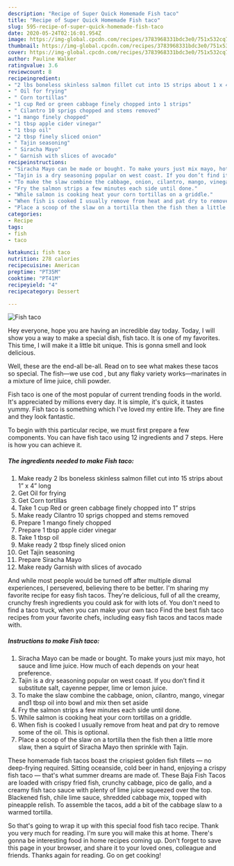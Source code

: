 ```yaml
---
description: "Recipe of Super Quick Homemade Fish taco"
title: "Recipe of Super Quick Homemade Fish taco"
slug: 595-recipe-of-super-quick-homemade-fish-taco
date: 2020-05-24T02:16:01.954Z
image: https://img-global.cpcdn.com/recipes/3783968331bdc3e0/751x532cq70/fish-taco-recipe-main-photo.jpg
thumbnail: https://img-global.cpcdn.com/recipes/3783968331bdc3e0/751x532cq70/fish-taco-recipe-main-photo.jpg
cover: https://img-global.cpcdn.com/recipes/3783968331bdc3e0/751x532cq70/fish-taco-recipe-main-photo.jpg
author: Pauline Walker
ratingvalue: 3.6
reviewcount: 8
recipeingredient:
- "2 lbs boneless skinless salmon fillet cut into 15 strips about 1 x 4 long"
- " Oil for frying"
- " Corn tortillas"
- "1 cup Red or green cabbage finely chopped into 1 strips"
- " Cilantro 10 sprigs chopped and stems removed"
- "1 mango finely chopped"
- "1 tbsp apple cider vinegar"
- "1 tbsp oil"
- "2 tbsp finely sliced onion"
- " Tajin seasoning"
- " Siracha Mayo"
- " Garnish with slices of avocado"
recipeinstructions:
- "Siracha Mayo can be made or bought. To make yours just mix mayo, hot sauce and lime juice. How much of each depends on your heat preference."
- "Tajin is a dry seasoning popular on west coast. If you don’t find it substitute salt, cayenne pepper, lime or lemon juice."
- "To make the slaw combine the cabbage, onion, cilantro, mango, vinegar and1 tbsp oil into bowl and mix then set aside"
- "Fry the salmon strips a few minutes each side until done."
- "While salmon is cooking heat your corn tortillas on a griddle."
- "When fish is cooked I usually remove from heat and pat dry to remove some of the oil. This is optional."
- "Place a scoop of the slaw on a tortilla then the fish then a little more slaw, then a squirt of Siracha Mayo then sprinkle with Tajin."
categories:
- Recipe
tags:
- fish
- taco

katakunci: fish taco 
nutrition: 278 calories
recipecuisine: American
preptime: "PT35M"
cooktime: "PT41M"
recipeyield: "4"
recipecategory: Dessert

---
```



![Fish taco](https://img-global.cpcdn.com/recipes/3783968331bdc3e0/751x532cq70/fish-taco-recipe-main-photo.jpg)

Hey everyone, hope you are having an incredible day today. Today, I will show you a way to make a special dish, fish taco. It is one of my favorites. This time, I will make it a little bit unique. This is gonna smell and look delicious.

Well, these are the end-all be-all. Read on to see what makes these tacos so special. The fish—we use cod , but any flaky variety works—marinates in a mixture of lime juice, chili powder.

Fish taco is one of the most popular of current trending foods in the world. It's appreciated by millions every day. It is simple, it's quick, it tastes yummy. Fish taco is something which I've loved my entire life. They are fine and they look fantastic.


To begin with this particular recipe, we must first prepare a few components. You can have fish taco using 12 ingredients and 7 steps. Here is how you can achieve it.

<!--inarticleads1-->

##### The ingredients needed to make Fish taco:

1. Make ready 2 lbs boneless skinless salmon fillet cut into 15 strips about 1” x 4” long
1. Get  Oil for frying
1. Get  Corn tortillas
1. Take 1 cup Red or green cabbage finely chopped into 1” strips
1. Make ready  Cilantro 10 sprigs chopped and stems removed
1. Prepare 1 mango finely chopped
1. Prepare 1 tbsp apple cider vinegar
1. Take 1 tbsp oil
1. Make ready 2 tbsp finely sliced onion
1. Get  Tajin seasoning
1. Prepare  Siracha Mayo
1. Make ready  Garnish with slices of avocado


And while most people would be turned off after multiple dismal experiences, I persevered, believing there to be better. I&#39;m sharing my favorite recipe for easy fish tacos. They&#39;re delicious, full of all the creamy, crunchy fresh ingredients you could ask for with lots of. You don&#39;t need to find a taco truck, when you can make your own taco Find the best fish taco recipes from your favorite chefs, including easy fish tacos and tacos made with. 

<!--inarticleads2-->

##### Instructions to make Fish taco:

1. Siracha Mayo can be made or bought. To make yours just mix mayo, hot sauce and lime juice. How much of each depends on your heat preference.
1. Tajin is a dry seasoning popular on west coast. If you don’t find it substitute salt, cayenne pepper, lime or lemon juice.
1. To make the slaw combine the cabbage, onion, cilantro, mango, vinegar and1 tbsp oil into bowl and mix then set aside
1. Fry the salmon strips a few minutes each side until done.
1. While salmon is cooking heat your corn tortillas on a griddle.
1. When fish is cooked I usually remove from heat and pat dry to remove some of the oil. This is optional.
1. Place a scoop of the slaw on a tortilla then the fish then a little more slaw, then a squirt of Siracha Mayo then sprinkle with Tajin.


These homemade fish tacos boast the crispiest golden fish fillets — no deep-frying required. Sitting oceanside, cold beer in hand, enjoying a crispy fish taco — that&#39;s what summer dreams are made of. These Baja Fish Tacos are loaded with crispy fried fish, crunchy cabbage, pico de gallo, and a creamy fish taco sauce with plenty of lime juice squeezed over the top. Blackened fish, chile lime sauce, shredded cabbage mix, topped with pineapple relish. To assemble the tacos, add a bit of the cabbage slaw to a warmed tortilla. 

So that's going to wrap it up with this special food fish taco recipe. Thank you very much for reading. I'm sure you will make this at home. There's gonna be interesting food in home recipes coming up. Don't forget to save this page in your browser, and share it to your loved ones, colleague and friends. Thanks again for reading. Go on get cooking!
